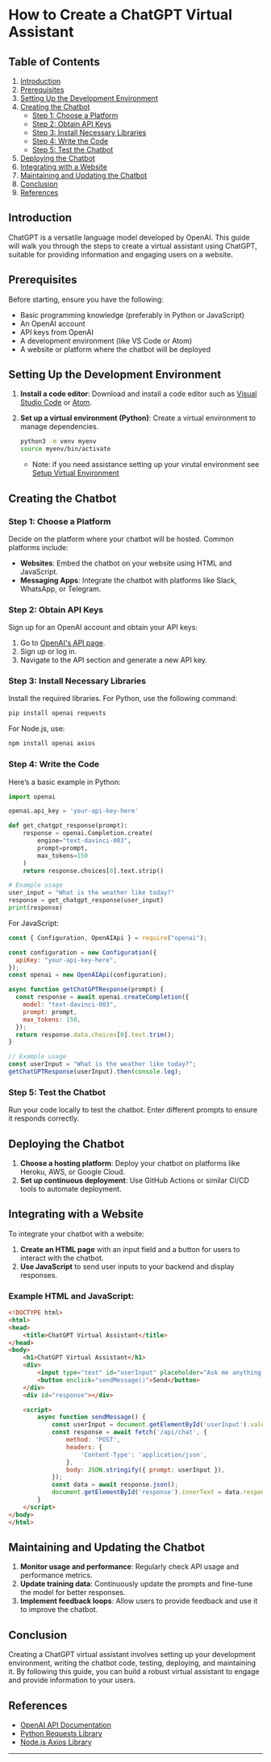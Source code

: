# How to Create a ChatGPT Virtual Assistant

## Table of Contents

1. [Introduction](#introduction)
2. [Prerequisites](#prerequisites)
3. [Setting Up the Development Environment](#setting-up-the-development-environment)
4. [Creating the Chatbot](#creating-the-chatbot)
   - [Step 1: Choose a Platform](#step-1-choose-a-platform)
   - [Step 2: Obtain API Keys](#step-2-obtain-api-keys)
   - [Step 3: Install Necessary Libraries](#step-3-install-necessary-libraries)
   - [Step 4: Write the Code](#step-4-write-the-code)
   - [Step 5: Test the Chatbot](#step-5-test-the-chatbot)
5. [Deploying the Chatbot](#deploying-the-chatbot)
6. [Integrating with a Website](#integrating-with-a-website)
7. [Maintaining and Updating the Chatbot](#maintaining-and-updating-the-chatbot)
8. [Conclusion](#conclusion)
9. [References](#references)

## Introduction
ChatGPT is a versatile language model developed by OpenAI. This guide will walk you through the steps to create a virtual assistant using ChatGPT, suitable for providing information and engaging users on a website.

## Prerequisites
Before starting, ensure you have the following:
- Basic programming knowledge (preferably in Python or JavaScript)
- An OpenAI account
- API keys from OpenAI
- A development environment (like VS Code or Atom)
- A website or platform where the chatbot will be deployed

## Setting Up the Development Environment
1. **Install a code editor**: Download and install a code editor such as [Visual Studio Code](https://code.visualstudio.com/) or [Atom](https://atom.io/).
2. **Set up a virtual environment (Python)**: Create a virtual environment to manage dependencies.
   ```sh
   python3 -m venv myenv
   source myenv/bin/activate
   ```

   * Note: if you need assistance setting up your virutal environment see [Setup Virtual Environment](https://github.com/kaitlinmannings/Portfolio/blob/main/How-To's/Setup%20Virtual%20Environment.md)

## Creating the Chatbot

### Step 1: Choose a Platform
Decide on the platform where your chatbot will be hosted. Common platforms include:
- **Websites**: Embed the chatbot on your website using HTML and JavaScript.
- **Messaging Apps**: Integrate the chatbot with platforms like Slack, WhatsApp, or Telegram.

### Step 2: Obtain API Keys
Sign up for an OpenAI account and obtain your API keys:
1. Go to [OpenAI's API page](https://beta.openai.com/signup/).
2. Sign up or log in.
3. Navigate to the API section and generate a new API key.

### Step 3: Install Necessary Libraries
Install the required libraries. For Python, use the following command:
```sh
pip install openai requests
```
For Node.js, use:
```sh
npm install openai axios
```

### Step 4: Write the Code
Here’s a basic example in Python:

```python
import openai

openai.api_key = 'your-api-key-here'

def get_chatgpt_response(prompt):
    response = openai.Completion.create(
        engine="text-davinci-003",
        prompt=prompt,
        max_tokens=150
    )
    return response.choices[0].text.strip()

# Example usage
user_input = "What is the weather like today?"
response = get_chatgpt_response(user_input)
print(response)
```

For JavaScript:

```javascript
const { Configuration, OpenAIApi } = require("openai");

const configuration = new Configuration({
  apiKey: "your-api-key-here",
});
const openai = new OpenAIApi(configuration);

async function getChatGPTResponse(prompt) {
  const response = await openai.createCompletion({
    model: "text-davinci-003",
    prompt: prompt,
    max_tokens: 150,
  });
  return response.data.choices[0].text.trim();
}

// Example usage
const userInput = "What is the weather like today?";
getChatGPTResponse(userInput).then(console.log);
```

### Step 5: Test the Chatbot
Run your code locally to test the chatbot. Enter different prompts to ensure it responds correctly.

## Deploying the Chatbot
1. **Choose a hosting platform**: Deploy your chatbot on platforms like Heroku, AWS, or Google Cloud.
2. **Set up continuous deployment**: Use GitHub Actions or similar CI/CD tools to automate deployment.

## Integrating with a Website
To integrate your chatbot with a website:
1. **Create an HTML page** with an input field and a button for users to interact with the chatbot.
2. **Use JavaScript** to send user inputs to your backend and display responses.

### Example HTML and JavaScript:

```html
<!DOCTYPE html>
<html>
<head>
    <title>ChatGPT Virtual Assistant</title>
</head>
<body>
    <h1>ChatGPT Virtual Assistant</h1>
    <div>
        <input type="text" id="userInput" placeholder="Ask me anything...">
        <button onclick="sendMessage()">Send</button>
    </div>
    <div id="response"></div>

    <script>
        async function sendMessage() {
            const userInput = document.getElementById('userInput').value;
            const response = await fetch('/api/chat', {
                method: 'POST',
                headers: {
                    'Content-Type': 'application/json',
                },
                body: JSON.stringify({ prompt: userInput }),
            });
            const data = await response.json();
            document.getElementById('response').innerText = data.response;
        }
    </script>
</body>
</html>
```

## Maintaining and Updating the Chatbot
1. **Monitor usage and performance**: Regularly check API usage and performance metrics.
2. **Update training data**: Continuously update the prompts and fine-tune the model for better responses.
3. **Implement feedback loops**: Allow users to provide feedback and use it to improve the chatbot.

## Conclusion
Creating a ChatGPT virtual assistant involves setting up your development environment, writing the chatbot code, testing, deploying, and maintaining it. By following this guide, you can build a robust virtual assistant to engage and provide information to your users.

## References
- [OpenAI API Documentation](https://beta.openai.com/docs/)
- [Python Requests Library](https://docs.python-requests.org/en/master/)
- [Node.js Axios Library](https://axios-http.com/)

---
